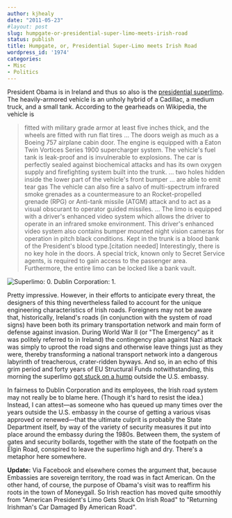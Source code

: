 ```yaml
---
author: kjhealy
date: "2011-05-23"
#layout: post
slug: humpgate-or-presidential-super-limo-meets-irish-road
status: publish
title: Humpgate, or, Presidential Super-Limo meets Irish Road
wordpress_id: '1974'
categories:
- Misc
- Politics
---
```


President Obama is in Ireland and thus so also is the <a href="http://en.wikipedia.org/wiki/Presidential_state_car_(United_States)">presidential superlimo</a>. The heavily-armored vehicle is an unholy hybrid of a Cadillac, a medium truck, and a small tank. According to the gearheads on Wikipedia, the vehicle is

> fitted with military grade armor at least five inches thick, and the wheels are fitted with run flat tires … The doors weigh as much as a Boeing 757 airplane cabin door. The engine is equipped with a Eaton Twin Vortices Series 1900 supercharger system. The vehicle's fuel tank is leak-proof and is invulnerable to explosions. The car is perfectly sealed against biochemical attacks and has its own oxygen supply and firefighting system built into the trunk. ... two holes hidden inside the lower part of the vehicle's front bumper … are able to emit tear gas The vehicle can also fire a salvo of multi-spectrum infrared smoke grenades as a countermeasure to an Rocket-propelled grenade (RPG) or Anti-tank missile (ATGM) attack and to act as a visual obscurant to operator guided missiles. ... The limo is equipped with a driver's enhanced video system which allows the driver to operate in an infrared smoke environment. This driver's enhanced video system also contains bumper mounted night vision cameras for operation in pitch black conditions. Kept in the trunk is a blood bank of the President's blood type.[citation needed] Interestingly, there is no key hole in the doors. A special trick, known only to Secret Service agents, is required to gain access to the passenger area. Furthermore, the entire limo can be locked like a bank vault.

![Superlimo: 0. Dublin Corporation: 1.](https://kieranhealy.org/files/misc/preslimo.jpg)

Pretty impressive. However, in their efforts to anticipate every threat, the designers of this thing nevertheless failed to account for the unique engineering characteristics of Irish roads. Foreigners may not be aware that, historically, Ireland's roads (in conjunction with the system of road signs) have been both its primary transportation network and main form of defense against invasion. During World War II (or "The Emergency" as it was politely referred to in Ireland) the contingency plan against Nazi attack was simply to uproot the road signs and otherwise leave things just as they were, thereby transforming a national transport network into a dangerous labyrinth of treacherous, crater-ridden byways. And so, in an echo of this grim period and forty years of EU Structural Funds notwithstanding, this morning the superlimo [got stuck on a hump](http://www.irishtimes.com/newspaper/breaking/2011/0523/breaking54.html) outside the U.S. embassy.

In fairness to Dublin Corporation and its employees, the Irish road system may not really be to blame here. (Though it's hard to resist the idea.) Instead, I can attest—as someone who has queued up many times over the years outside the U.S. embassy in the course of getting a various visas approved or renewed—that the ultimate culprit is probably the State Department itself, by way of the variety of security measures it put into place around the embassy during the 1980s. Between them, the system of gates and security bollards, together with the state of the footpath on the Elgin Road, conspired to leave the superlimo high and dry. There's a metaphor here somewhere.

**Update:** Via Facebook and elsewhere comes the argument that, because Embassies are sovereign territory, the road was in fact American. On the other hand, of course, the purpose of Obama's visit was to reaffirm his roots in the town of Moneygall. So Irish reaction has moved quite smoothly from "American President's Limo Gets Stuck On Irish Road" to "Returning Irishman's Car Damaged By American Road".
